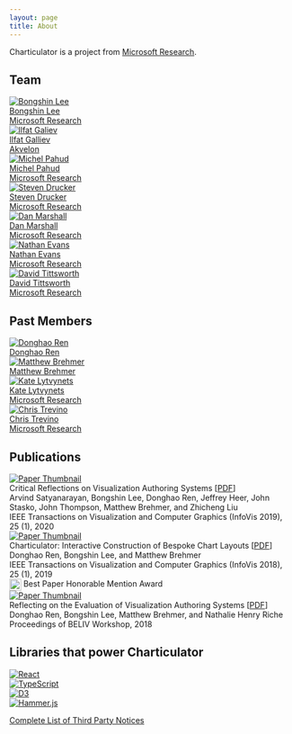 ```yaml
---
layout: page
title: About
---
```


Charticulator is a project from [Microsoft Research](https://www.microsoft.com/en-us/research/).

## Team

<div class="author-list">
    <div class="author-list-item">
        <a href="http://bongshiny.com/">
            <div class="el-image"><img src="{{ '/images/authors/author_bongshin.jpg' | relativize_url }}" alt="Bongshin Lee" /></div>
            <div class="el-name">Bongshin Lee</div>
            <div class="el-affiliation">Microsoft Research</div>
        </a>
    </div>
    <div class="author-list-item">
        <a href="https://github.com/zbritva">
            <div class="el-image"><img src="{{ '/images/authors/author_ilfat.jpg' | relativize_url }}" alt="Ilfat Galiev" /></div>
            <div class="el-name">Ilfat Galliev</div>
            <div class="el-affiliation">Akvelon</div>
        </a>
    </div>
    <div class="author-list-item">
        <a href="https://www.microsoft.com/en-us/research/people/mpahud">
            <div class="el-image"><img src="{{ '/images/authors/author_michel.png' | relativize_url }}" alt="Michel Pahud" /></div>
            <div class="el-name">Michel Pahud</div>
            <div class="el-affiliation">Microsoft Research</div>
        </a>
    </div>
</div>
<div class="author-list">
    <div class="author-list-item">
        <a href="https://www.microsoft.com/en-us/research/people/sdrucker">
            <div class="el-image"><img src="{{ '/images/authors/author_steve.jpg' | relativize_url }}" alt="Steven Drucker" /></div>
            <div class="el-name">Steven Drucker</div>
            <div class="el-affiliation">Microsoft Research</div>
        </a>
    </div>
    <div class="author-list-item">
        <a href="https://www.microsoft.com/en-us/research/people/danmar">
            <div class="el-image"><img src="{{ '/images/authors/author_dan.jpg' | relativize_url }}" alt="Dan Marshall" /></div>
            <div class="el-name">Dan Marshall</div>
            <div class="el-affiliation">Microsoft Research</div>
        </a>
    </div>
    <div class="author-list-item">
        <a href="https://github.com/natoverse">
            <div class="el-image"><img src="{{ '/images/authors/author_nathan.jpg' | relativize_url }}" alt="Nathan Evans" /></div>
            <div class="el-name">Nathan Evans</div>
            <div class="el-affiliation">Microsoft Research</div>
        </a>
    </div>
    <div class="author-list-item">
        <a href="https://github.com/stopyoukid">
            <div class="el-image"><img src="{{ '/images/authors/author_david.jpg' | relativize_url }}" alt="David Tittsworth" /></div>
            <div class="el-name">David Tittsworth</div>
            <div class="el-affiliation">Microsoft Research</div>
        </a>
    </div>
</div>

## Past Members

<div class="author-list">
    <div class="author-list-item">
        <a href="https://www.linkedin.com/in/donghaoren/">
            <div class="el-image"><img src="{{ '/images/authors/author_donghao.jpg' | relativize_url }}" alt="Donghao Ren" /></div>
            <div class="el-name">Donghao Ren</div>
        </a>
    </div>
    <div class="author-list-item">
        <a href="https://www.linkedin.com/in/matthewbrehmer/">
            <div class="el-image"><img src="{{ '/images/authors/author_matt.jpg' | relativize_url }}" alt="Matthew Brehmer" /></div>
            <div class="el-name">Matthew Brehmer</div>
        </a>
    </div>
    <div class="author-list-item">
        <a href="https://github.com/katua">
            <div class="el-image"><img src="{{ '/images/authors/author_kate.jpg' | relativize_url }}" alt="Kate Lytvynets" /></div>
            <div class="el-name">Kate Lytvynets</div>
            <div class="el-affiliation">Microsoft Research</div>
        </a>
    </div>
    <div class="author-list-item">
        <a href="https://github.com/darthtrevino">
            <div class="el-image"><img src="{{ '/images/authors/author_chris.jpg' | relativize_url }}" alt="Chris Trevino" /></div>
            <div class="el-name">Chris Trevino</div>
            <div class="el-affiliation">Microsoft Research</div>
        </a>
    </div>
</div>

## Publications

<div class="paper-list">
    <div class="paper-list-item">
        <div class="paper-thumbnail"><a href="https://www.microsoft.com/en-us/research/uploads/prod/2020/02/CriticalReflections-InfoVis2019.pdf"><img src="{{ '/images/criticalreflections.png' | relativize_url }}" alt="Paper Thumbnail" /></a></div>
        <div class="paper-content">
            <div class="paper-title">
                Critical Reflections on Visualization Authoring Systems
                <span class="paper-link">[<a href="https://www.microsoft.com/en-us/research/uploads/prod/2020/02/CriticalReflections-InfoVis2019.pdf">PDF</a>]</span>
            </div>
            <div class="paper-author">Arvind Satyanarayan, Bongshin Lee, Donghao Ren, Jeffrey Heer, John Stasko, John Thompson, Matthew Brehmer, and Zhicheng Liu</div>
            <div class="paper-journal">IEEE Transactions on Visualization and Computer Graphics (InfoVis 2019), 25 (1), 2020</div>
        </div>
    </div>
    <div class="paper-list-item">
        <div class="paper-thumbnail"><a href="https://www.microsoft.com/en-us/research/uploads/prod/2018/08/Charticulator-InfoVis2018.pdf"><img src="{{ '/images/charticulator.png' | relativize_url }}" alt="Paper Thumbnail" /></a></div>
        <div class="paper-content">
            <div class="paper-title">
                Charticulator: Interactive Construction of Bespoke Chart Layouts
                <span class="paper-link">[<a href="https://www.microsoft.com/en-us/research/uploads/prod/2018/08/Charticulator-InfoVis2018.pdf">PDF</a>]</span>
            </div>
            <div class="paper-author">Donghao Ren, Bongshin Lee, and Matthew Brehmer</div>
            <div class="paper-journal">IEEE Transactions on Visualization and Computer Graphics (InfoVis 2018), 25 (1), 2019</div>
            <div class="paper-award"><img src="{{ '/images/icons/honorable-mention.svg' | relativize_url }}" style="height: 1.5em; vertical-align: top;" /> Best Paper Honorable Mention Award</div>
        </div>
    </div>
    <div class="paper-list-item">
        <div class="paper-thumbnail"><a href="https://www.microsoft.com/en-us/research/uploads/prod/2018/08/AuthoringToolsEval-BELIV2018.pdf"><img src="{{ '/images/authoringtoolseval.png' | relativize_url }}" alt="Paper Thumbnail" /></a></div>
        <div class="paper-content">
            <div class="paper-title">
                Reflecting on the Evaluation of Visualization Authoring Systems
                <span class="paper-link">[<a href="https://www.microsoft.com/en-us/research/uploads/prod/2018/08/AuthoringToolsEval-BELIV2018.pdf">PDF</a>]</span>
            </div>
            <div class="paper-author">Donghao Ren, Bongshin Lee, Matthew Brehmer, and Nathalie Henry Riche</div>
            <div class="paper-journal">Proceedings of BELIV Workshop, 2018</div>
        </div>
    </div>
</div>

## Libraries that power Charticulator

<div class="library-list">
    <div class="library-list-item">
        <a href="https://reactjs.org/">
            <div class="el-image"><img src="{{ '/images/libraries/react.png' | thumbnail_image: 'x100' | relativize_url }}" alt="React" /></div>
        </a>
    </div>
    <div class="library-list-item">
        <a href="https://www.typescriptlang.org/">
            <div class="el-image"><img src="{{ '/images/libraries/typescript.png' | thumbnail_image: 'x100' | relativize_url }}" alt="TypeScript" /></div>
        </a>
    </div>
    <div class="library-list-item">
        <a href="https://d3js.org/">
            <div class="el-image"><img src="{{ '/images/libraries/d3.png' | thumbnail_image: 'x100' | relativize_url }}" alt="D3" /></div>
        </a>
    </div>
    <div class="library-list-item">
        <a href="https://hammerjs.github.io">
            <div class="el-image"><img src="{{ '/images/libraries/hammerjs.png' | thumbnail_image: 'x100' | relativize_url }}" alt="Hammer.js" /></div>
        </a>
    </div>
</div>

<a href="{{ '/third_party.html' | relativize_url }}">Complete List of Third Party Notices</a>
